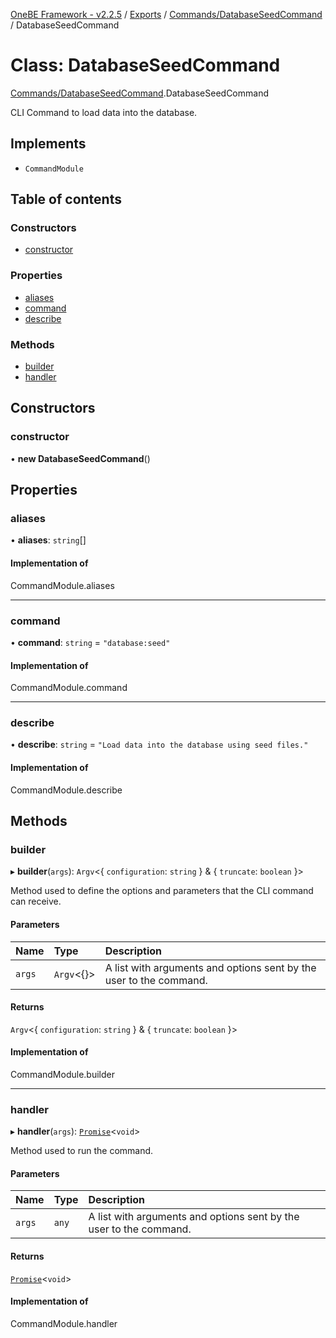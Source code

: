 [OneBE Framework - v2.2.5](../README.md) / [Exports](../modules.md) / [Commands/DatabaseSeedCommand](../modules/Commands_DatabaseSeedCommand.md) / DatabaseSeedCommand

# Class: DatabaseSeedCommand

[Commands/DatabaseSeedCommand](../modules/Commands_DatabaseSeedCommand.md).DatabaseSeedCommand

CLI Command to load data into the database.

## Implements

- `CommandModule`

## Table of contents

### Constructors

- [constructor](Commands_DatabaseSeedCommand.DatabaseSeedCommand.md#constructor)

### Properties

- [aliases](Commands_DatabaseSeedCommand.DatabaseSeedCommand.md#aliases)
- [command](Commands_DatabaseSeedCommand.DatabaseSeedCommand.md#command)
- [describe](Commands_DatabaseSeedCommand.DatabaseSeedCommand.md#describe)

### Methods

- [builder](Commands_DatabaseSeedCommand.DatabaseSeedCommand.md#builder)
- [handler](Commands_DatabaseSeedCommand.DatabaseSeedCommand.md#handler)

## Constructors

### constructor

• **new DatabaseSeedCommand**()

## Properties

### aliases

• **aliases**: `string`[]

#### Implementation of

CommandModule.aliases

___

### command

• **command**: `string` = `"database:seed"`

#### Implementation of

CommandModule.command

___

### describe

• **describe**: `string` = `"Load data into the database using seed files."`

#### Implementation of

CommandModule.describe

## Methods

### builder

▸ **builder**(`args`): `Argv`<{ `configuration`: `string`  } & { `truncate`: `boolean`  }\>

Method used to define the options and parameters that the CLI command
can receive.

#### Parameters

| Name | Type | Description |
| :------ | :------ | :------ |
| `args` | `Argv`<{}\> | A list with arguments and options sent by the user to the command. |

#### Returns

`Argv`<{ `configuration`: `string`  } & { `truncate`: `boolean`  }\>

#### Implementation of

CommandModule.builder

___

### handler

▸ **handler**(`args`): [`Promise`]( https://developer.mozilla.org/en-US/docs/Web/JavaScript/Reference/Global_Objects/Promise )<`void`\>

Method used to run the command.

#### Parameters

| Name | Type | Description |
| :------ | :------ | :------ |
| `args` | `any` | A list with arguments and options sent by the user to the command. |

#### Returns

[`Promise`]( https://developer.mozilla.org/en-US/docs/Web/JavaScript/Reference/Global_Objects/Promise )<`void`\>

#### Implementation of

CommandModule.handler
